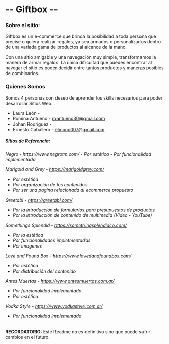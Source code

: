 # -- Giftbox --

### Sobre el sitio:
Giftbox es un e-commerce que brinda la posibilidad a toda persona que precise o quiera realizar regalos, ya sea armados o personalizados dentro de una variada gama de productos al alcance de la mano.

Con una sitio amigable y una navegación muy simple, transformamos la manera de armar regalos. La única dificultad que puedes encontrar al navegar el sitio es poder decidir entre tantos productos y maneras posibles de combinarlos.

### Quienes Somos
Somos 4 personas con deseo de aprender los skills necesarios para poder desarrollar Sitios Web. 

- Laura León - 
- Romina Antueno - roantueno30@gmail.com 
- Johan Rodriguez - 
- Ernesto Caballero - elmono007@gmail.com

<u><h5>Sitios de Referencia:</h5></u>
<h6>Negro - https://www.negrotm.com/
- Por estética
- Por funcionalidad implementada

Marigold and Grey -  https://marigoldgrey.com/
- Por estética
- Por organización de los contenidos
- Por ser una pagina relacionada al ecommerce propuesto

Greetabl - https://greetabl.com/
- Por la introducción de formularios para presupuestos de productos
- Por la introducción de contenido de multimedia (Video - YouTube)

Somethings Splendid - https://somethingsplendidco.com/
- Por la estética
- Por funcionalidades impletmentadas 
- Por imagenes

Love and Found Box - https://www.lovedandfoundbox.com/
- Por estética
- Por distribución del contenido

Antes Muertas - https://www.antesmuertas.com.ar/
- Por funcionalidad implementada
- Por estética

Vodka Style - https://www.vodkastyle.com.ar/
- Por funcionalidad implementada
</h6>


**RECORDATORIO:** Este Readme no es definitivo sino que puede sufrir cambios en el futuro. 